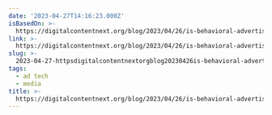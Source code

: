 ```yaml
---
date: '2023-04-27T14:16:23.000Z'
isBasedOn: >-
  https://digitalcontentnext.org/blog/2023/04/26/is-behavioral-advertising-good-for-consumers/
link: >-
  https://digitalcontentnext.org/blog/2023/04/26/is-behavioral-advertising-good-for-consumers/
slug: >-
  2023-04-27-httpsdigitalcontentnextorgblog20230426is-behavioral-advertising-good-for-consumers
tags:
  - ad tech
  - media
title: >-
  https://digitalcontentnext.org/blog/2023/04/26/is-behavioral-advertising-good-for-consumers/
---
```


